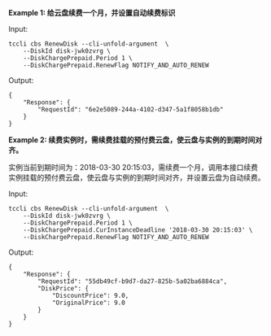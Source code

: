 **Example 1: 给云盘续费一个月，并设置自动续费标识**



Input: 

```
tccli cbs RenewDisk --cli-unfold-argument  \
    --DiskId disk-jwk0zvrg \
    --DiskChargePrepaid.Period 1 \
    --DiskChargePrepaid.RenewFlag NOTIFY_AND_AUTO_RENEW
```

Output: 
```
{
    "Response": {
        "RequestId": "6e2e5089-244a-4102-d347-5a1f8058b1db"
    }
}
```

**Example 2: 续费实例时，需续费挂载的预付费云盘，使云盘与实例的到期时间对齐。**

实例当前到期时间为：2018-03-30 20:15:03，需续费一个月，调用本接口续费实例挂载的预付费云盘，使云盘与实例的到期时间对齐，并设置云盘为自动续费。

Input: 

```
tccli cbs RenewDisk --cli-unfold-argument  \
    --DiskId disk-jwk0zvrg \
    --DiskChargePrepaid.Period 1 \
    --DiskChargePrepaid.CurInstanceDeadline '2018-03-30 20:15:03' \
    --DiskChargePrepaid.RenewFlag NOTIFY_AND_AUTO_RENEW
```

Output: 
```
{
    "Response": {
        "RequestId": "55db49cf-b9d7-da27-825b-5a02ba6884ca",
        "DiskPrice": {
            "DiscountPrice": 9.0,
            "OriginalPrice": 9.0
        }
    }
}
```

